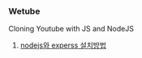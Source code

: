 ### Wetube

Cloning Youtube with JS and NodeJS

1. [nodejs와 experss 설치방법](/myNote/installNodeExpress.md)
